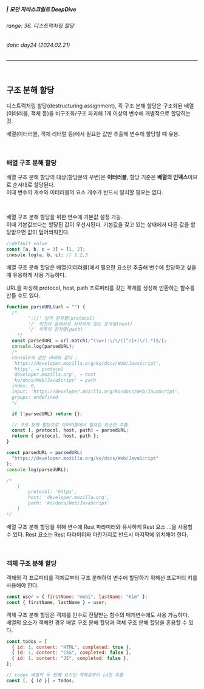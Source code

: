 ##### | 모던 자바스크립트 DeepDive <br />

###### range: 36. 디스트럭처링 할당 <br />

###### date: day24 (2024.02.21) <br />

<hr />
<br />

## 구조 분해 할당

디스트럭처링 할당(destructuring assignment), 즉 구조 분해 할당은 구조화된 배열(이터러블, 객체 등)을 비구조화/구조 파괴해 1개 이상의 변수에 개별적으로 할당하는 것.

배열(이터러블, 객체 리터럴 등)에서 필요한 값만 추출해 변수헤 할당할 때 유용.

<br />

### 배열 구조 분해 할당

배열 구조 분해 할당의 대상(할당문의 우변)은 **이터러블**, 할당 기준은 **배열의 인덱스**이므로 순서대로 할당된다. <br />
이때 변수의 개수와 이터러블의 요소 개수가 반드시 일치할 필요는 없다.

<br />

배열 구조 분해 할당을 위한 변수에 기본값 설정 가능. <br />
이때 기본값보다는 할당된 값이 우선시된다. 기본값을 갖고 있는 상태에서 다른 값을 할당받으면 값이 덮어씌워진다.

```javascript
//default value
const [a, b, c = 3] = [1, 2];
cnosole.log(a, b, c); // 1,2,3
```

배열 구조 분해 할당은 배열(이터러블)에서 필요한 요소만 추출해 변수에 할당하고 싶을 때 유용하게 사용 가능하다.

URL을 파싱해 protocol, host, path 프로퍼티를 갖는 객체를 생성해 반환하는 함수를 만들 수도 있다.

```javascript
function parseURL(url = "") {
  /* 
        '://' 앞의 문자열(protocol)
        '/' 이전의 슬래시로 시작하지 않는 문자열(host)
        '/' 이후의 문자열(path)
    */
  const parsedURL = url.match(/^(\w+):\/\/([^/]+)\/(.*)$/);
  console.log(parsedURL);
  /* 
  console의 값은 아래와 같다 :
  'https://developer.mozilla.org/ko/docs/Web/JavaScript',
  'https', → protocol
  'developer.mozilla.org', → host
  'ko/docs/Web/JavaScript' → path
  index: 0,
  input: 'https://developer.mozilla.org/ko/docs/Web/JavaScript',
  groups: undefined
  */

  if (!parsedURL) return {};

  // 구조 분해 할당으로 이터러블에서 필요한 요소만 추출
  const [, protocol, host, path] = parsedURL;
  return { protocol, host, path };
}

const parsedURL = parsedURL(
  "https://developer.mozilla.org/ko/docs/Web/JavaScript"
);
console.log(parsedURL);

/* 
    {
        protocol: 'https',
        host: 'developer.mozilla.org',
        path: 'ko/docs/Web/JavaScript'
    }
*/
```

배열 구조 분해 할당을 위해 변수에 Rest 파라미터와 유사하게 Rest 요소 ...을 사용할 수 있다. Rest 요소는 Rest 파라미터와 마찬가지로 반드시 마지막에 위치해야 한다.

<br />

### 객체 구조 분해 할당

객체의 각 프로퍼티를 객체로부터 구조 분해하여 변수에 할당하기 위해선 프로퍼티 키를 사용해야 한다.

```javascript
const user = { firstName: "mobi", lastName: "Kim" };
const { firstName, lastName } = user;
```

객체 구조 분해 할당은 객체를 인수로 전달받는 함수의 매개변수에도 사용 가능하다.
<br />
배열의 요소가 객체인 경우 배열 구조 분해 할당과 객체 구조 분해 할당을 혼용할 수 있다.

```javascript
const todos = [
  { id: 1, content: "HTML", completed: true },
  { id: 1, content: "CSS", completed: false },
  { id: 1, content: "JS", completed: false },
];

// todos 배열의 두 번째 요소인 객체로부터 id만 추출
const [, { id }] = todos;
```
